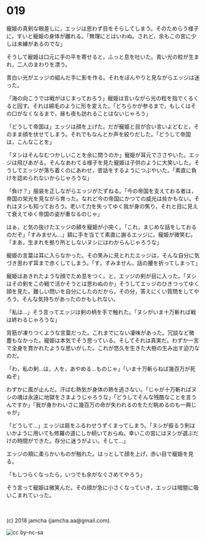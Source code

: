 # 019

寵姫の真剣な眼差しに，エッジは思わず目をそらしてしまう。そのためらう様子に，すいと寵姫の身体が離れる。「無理にとはいわぬ。されど，余もこの宮に少しは未練があるのでな」  

そうして寵姫は口元に手の平を寄せると，ふっと息を吐いた。青い光の粒が生まれ，二人のまわりを漂う。  

青白い光がエッジの組んだ手に影を作る。それをぼんやりと見ながらエッジは迷った。  

「海の向こうでは戦がはじまっておろう」寵姫は言いながら光の粒を指でくるくると回す。それは綿毛のように形を変えた。「どちらかが参るまで，もしくはその口がなくなるまで，昼も夜も訪れることはないじゃろう」  

「どうして帝国は」エッジは顔を上げた。だが寵姫と目が合い言いよどむと，そのまま顔を伏せてしまう。それでもなんとか声を絞りだした。「どうして帝国は，こんなことを」  

「ヌシはそんなむつかしいことを余に問うのか」寵姫が耳元でささやいた。エッジは飛びあがる。そんなあわてる様子を見た寵姫は子供のように大笑いした。そうしてエッジが落ち着くのにあわせ，昔話をするようにつぶやいた。「素直に負けを認められないからじゃろうな」  

「負け？」服装を正しながらエッジがたずねる。「今の帝国を支えておる者は，帝国の栄光を見ながら育った。なれど今の帝国にかつての威光は些かもない。それはヌシも知っておろう。老いて力を失ってゆく我が身の焦り，それと目に見えて衰えてゆく帝国の姿が重なるのじゃ」  

はぁ，と気の抜けたエッジの額を寵姫が小突く。「これ，まじめな話をしておるのだぞ」「すみません…」額に手を当てて素直に謝るエッジに，寵姫が微笑む。「まあ，生まれを拠り所としないヌシにはわからんじゃろうな」  

寵姫の言葉は耳に入らなかった。その笑みに見とれたエッジは，そんな自分に気づき思わず耳まで赤くしてしまう。「す，すみません，話の腰を折ってしまって」  

寵姫はあきれたような顔でため息をつく。と，エッジの剣が目に入った。「ヌシはその剣をこの戦で活かそうとは思わぬのか」そうしてエッジのひきつってゆく顔を見た。難しい問いを自分にしたのだから，その分，答えにくい質問をしてやろう，そんな気持ちがあったのかもしれない。  

「私は…」そう言ってエッジは剣の柄を手で触れた。「ヌシがいま十万斬れば戦は終わるじゃろうな」  

背筋が凍りつくような言葉だった。これまでにない凄味があった。冗談など微塵もなかった。寵姫は本気でそう思っている。そしてそれは真実だ。わずか一言で全身を貫かれたような思いがした。これが悠久を生きた大樹の生み出す迫力なのだ。  

「わ，私の剣…は，人を，あやめる…ものじゃ」「いま十万斬らねば幾百万が死ぬぞ」  

わずかに風が止んだ。汗ばむ熱気が身体の熱を逃さない。「じゃが十万斬ればヌシの魂は永遠に地獄をさまようじゃろうな」「どうしてそんな残酷なことを言うんですか」「我が身かわいさに幾百万の命が失われるのをただ眺めるのも一興じゃが」  

「どうして…」エッジは肩をふるわせうずくまってしまう。「ヌシが振るう剣はいかように用いても修羅の道にしか続いておらぬ。幸いこの宮にはヌシが選ぶだけの時間ができた。存分に迷うがよい。そして…」  

エッジの頬に柔らかいものが触れた。はっとして顔を上げ，赤い目で寵姫を見る。  

「もしつらくなったら，いつでも余がなぐさめてやろう」  

そう言って寵姫は微笑んだ。その顔が急に小さくなっていき，エッジは暗闇に吸いこまれていった。  

<br>  
<br>  
(c) 2018 jamcha (jamcha.aa@gmail.com).  

![cc by-nc-sa](http://i.creativecommons.org/l/by-nc-sa/4.0/88x31.png)
